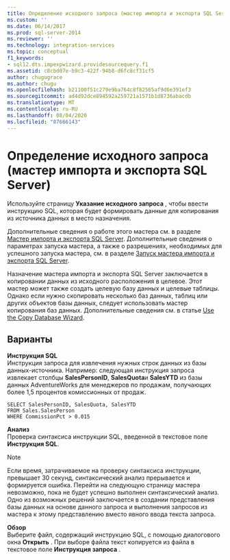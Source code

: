 ```yaml
---
title: Определение исходного запроса (мастер импорта и экспорта SQL Server) | Документы Майкрософт
ms.custom: ''
ms.date: 06/14/2017
ms.prod: sql-server-2014
ms.reviewer: ''
ms.technology: integration-services
ms.topic: conceptual
f1_keywords:
- sql12.dts.impexpwizard.providesourcequery.f1
ms.assetid: c8cbd07e-b9c3-422f-94b8-d6fc8cf31cf5
author: chugugrace
ms.author: chugu
ms.openlocfilehash: b21100f51c279e9ba764c8f82565af9d6e391ef3
ms.sourcegitcommit: ad4d92dce894592a259721a1571b1d8736abacdb
ms.translationtype: MT
ms.contentlocale: ru-RU
ms.lasthandoff: 08/04/2020
ms.locfileid: "87666143"
---
```

# <a name="provide-a-source-query-sql-server-import-and-export-wizard"></a>Определение исходного запроса (мастер импорта и экспорта SQL Server)
  Используйте страницу **Указание исходного запроса** , чтобы ввести инструкцию SQL, которая будет формировать данные для копирования из источника данных в место назначения.  
  
 Дополнительные сведения о работе этого мастера см. в разделе [Мастер импорта и экспорта SQL Server](import-and-export-data-with-the-sql-server-import-and-export-wizard.md). Дополнительные сведения о параметрах запуска мастера, а также о разрешениях, необходимых для успешного запуска мастера, см. в разделе [Запуск мастера импорта и экспорта SQL Server](start-the-sql-server-import-and-export-wizard.md).  
  
 Назначение мастера импорта и экспорта SQL Server заключается в копировании данных из исходного расположения в целевое. Этот мастер может также создать целевую базу данных и целевые таблицы. Однако если нужно скопировать несколько баз данных, таблиц или других объектов базы данных, следует использовать мастер копирования баз данных. Дополнительные сведения см. в статье [Use the Copy Database Wizard](../../relational-databases/databases/use-the-copy-database-wizard.md).  
  
## <a name="options"></a>Варианты  
 **Инструкция SQL**  
 Инструкция запроса для извлечения нужных строк данных из базы данных-источника. Например: следующая инструкция запроса извлекает столбцы **SalesPersonID**, **SalesQuota**и **SalesYTD** из базы данных AdventureWorks для менеджеров по продажам, получающих более 1,5 процентов комиссионных от продаж.  
  
```  
SELECT SalesPersonID, SalesQuota, SalesYTD  
FROM Sales.SalesPerson  
WHERE CommissionPct > 0.015  
```  
  
 **Анализ**  
 Проверка синтаксиса инструкции SQL, введенной в текстовое поле **Инструкция SQL**.  
  
> [!NOTE]  
>  Если время, затрачиваемое на проверку синтаксиса инструкции, превышает 30 секунд, синтаксический анализ прерывается и формируется ошибка. Перейти на следующую страницу мастера невозможно, пока не будет успешно выполнен синтаксический анализ. Одно из возможных решений заключается в создании представления базы данных на основе данного запроса и выполнения запросов из мастера к этому представлению вместо явного ввода текста запроса.  
  
 **Обзор**  
 Выберите файл, содержащий инструкцию SQL, с помощью диалогового окна **Открыть** . При выборе файла текст копируется из файла в текстовое поле **Инструкция запроса** .  
  
  
